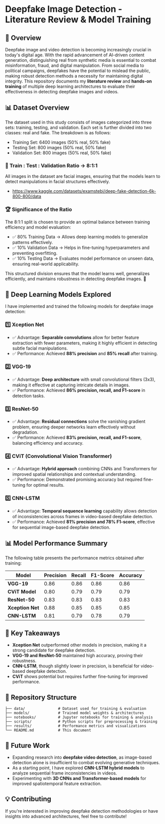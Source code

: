 # Deepfake Image Detection - Literature Review & Model Training

## 📌 Overview
Deepfake image and video detection is becoming increasingly crucial in today's digital age. With the rapid advancement of AI-driven content generation, distinguishing real from synthetic media is essential to combat misinformation, fraud, and digital manipulation. From social media to political campaigns, deepfakes have the potential to mislead the public, making robust detection methods a necessity for maintaining digital integrity. This repository documents my **literature review** and **hands-on training** of multiple deep learning architectures to evaluate their effectiveness in detecting deepfake images and videos.

## 📊 Dataset Overview
The dataset used in this study consists of images categorized into three sets: training, testing, and validation. Each set is further divided into two classes: real and fake. The breakdown is as follows:

* Training Set: 6400 images (50% real, 50% fake)
* Testing Set: 800 images (50% real, 50% fake)
* Validation Set: 800 images (50% real, 50% fake)
### 📌 Train : Test : Validation Ratio → 8:1:1

All images in the dataset are facial images, ensuring that the models learn to detect manipulations in facial structures effectively.
* https://www.kaggle.com/datasets/examstebi/deep-fake-detection-6k-800-800/data

### 🏆 Significance of the Ratio
The 8:1:1 split is chosen to provide an optimal balance between training efficiency and model evaluation:
* ✅ 80% Training Data → Allows deep learning models to generalize patterns effectively.
* ✅ 10% Validation Data → Helps in fine-tuning hyperparameters and preventing overfitting.
* ✅ 10% Testing Data → Evaluates model performance on unseen data, ensuring real-world applicability.

This structured division ensures that the model learns well, generalizes efficiently, and maintains robustness in detecting deepfake images. 🚀

## 🚀 Deep Learning Models Explored
I have implemented and trained the following models for deepfake image detection:

### 1️⃣ **Xception Net**
* ✅ Advantage: **Separable convolutions** allow for better feature extraction with fewer parameters, making it highly efficient in detecting subtle facial manipulations.
* ✅ Performance: Achieved **88% precision** and **85% recall** after training.

### 2️⃣ **VGG-19**
* ✅ Advantage: **Deep architecture** with small convolutional filters (3x3), making it effective at capturing intricate details in images.
* ✅ Performance: Achieved **86% precision, recall, and F1-score** in detection tasks.

### 3️⃣ **ResNet-50**
* ✅ Advantage: **Residual connections** solve the vanishing gradient problem, ensuring deeper networks learn effectively without degradation.
* ✅ Performance: Achieved **83% precision, recall, and F1-score**, balancing efficiency and accuracy.

### 4️⃣ **CViT (Convolutional Vision Transformer)**
* ✅ Advantage: **Hybrid approach** combining CNNs and Transformers for improved spatial relationships and contextual understanding.
* ✅ Performance: Demonstrated promising accuracy but required fine-tuning for optimal results.

### 5️⃣ **CNN-LSTM**
* ✅ Advantage: **Temporal sequence learning** capability allows detection of inconsistencies across frames in video-based deepfake detection.
* ✅ Performance: Achieved **81% precision and 78% F1-score**, effective for sequential image-based deepfake detection.

## 📊 Model Performance Summary
The following table presents the performance metrics obtained after training:

| Model       | Precision | Recall | F1-Score | Accuracy |
|------------|-----------|---------|----------|----------|
| **VGG-19**        | 0.86  | 0.86  | 0.86  | 0.86  |
| **CViT Model**    | 0.80  | 0.79  | 0.79  | 0.79  |
| **ResNet-50**     | 0.83  | 0.83  | 0.83  | 0.83  |
| **Xception Net**  | 0.88  | 0.85  | 0.85  | 0.85  |
| **CNN-LSTM**      | 0.81  | 0.79  | 0.78  | 0.79  |

## 🔬 Key Takeaways
- **Xception Net** outperformed other models in precision, making it a strong candidate for deepfake detection.
- **VGG-19 and ResNet-50** maintained high accuracy, proving their robustness.
- **CNN-LSTM**, though slightly lower in precision, is beneficial for video-based deepfake detection.
- **CViT** shows potential but requires further fine-tuning for improved performance.

## 📂 Repository Structure
```
├── data/               # Dataset used for training & evaluation
├── models/             # Trained model weights & architectures
├── notebooks/          # Jupyter notebooks for training & analysis
├── scripts/            # Python scripts for preprocessing & training
├── results/            # Performance metrics and visualizations
└── README.md           # This document
```

## 📢 Future Work
-  Expanding research into **deepfake video detection**, as image-based detection alone is insufficient to combat evolving generative techniques.
-  As a starting point, I have explored **CNN-LSTM hybrid models** to analyze sequential frame inconsistencies in videos.
-  Experimenting with **3D CNNs and Transformer-based models** for improved spatiotemporal feature extraction.

## 💡 Contributing
If you're interested in improving deepfake detection methodologies or have insights into advanced architectures, feel free to contribute!


